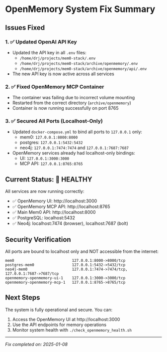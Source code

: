 # OpenMemory System Fix Summary

## Issues Fixed

### 1. ✅ Updated OpenAI API Key
- Updated the API key in all `.env` files:
  - `/home/drj/projects/mem0-stack/.env`
  - `/home/drj/projects/mem0-stack/archive/openmemory/.env`
  - `/home/drj/projects/mem0-stack/archive/openmemory/api/.env`
- The new API key is now active across all services

### 2. ✅ Fixed OpenMemory MCP Container
- The container was failing due to incorrect volume mounting
- Restarted from the correct directory (`archive/openmemory`)
- Container is now running successfully on port 8765

### 3. ✅ Secured All Ports (Localhost-Only)
- Updated `docker-compose.yml` to bind all ports to `127.0.0.1` only:
  - mem0: `127.0.0.1:8000:8000`
  - postgres: `127.0.0.1:5432:5432`
  - neo4j: `127.0.0.1:7474:7474` and `127.0.0.1:7687:7687`
- OpenMemory services already had localhost-only bindings:
  - UI: `127.0.0.1:3000:3000`
  - MCP API: `127.0.0.1:8765:8765`

## Current Status: 🎉 HEALTHY

All services are now running correctly:
- ✅ OpenMemory UI: http://localhost:3000
- ✅ OpenMemory MCP API: http://localhost:8765
- ✅ Main Mem0 API: http://localhost:8000
- ✅ PostgreSQL: localhost:5432
- ✅ Neo4j: localhost:7474 (browser), localhost:7687 (bolt)

## Security Verification

All ports are bound to localhost only and NOT accessible from the internet:
```
mem0                          127.0.0.1:8000->8000/tcp
postgres-mem0                 127.0.0.1:5432->5432/tcp
neo4j-mem0                    127.0.0.1:7474->7474/tcp, 127.0.0.1:7687->7687/tcp
openmemory-openmemory-ui-1    127.0.0.1:3000->3000/tcp
openmemory-openmemory-mcp-1   127.0.0.1:8765->8765/tcp
```

## Next Steps

The system is fully operational and secure. You can:
1. Access the OpenMemory UI at http://localhost:3000
2. Use the API endpoints for memory operations
3. Monitor system health with `./check_openmemory_health.sh`

---
*Fix completed on: 2025-01-08* 